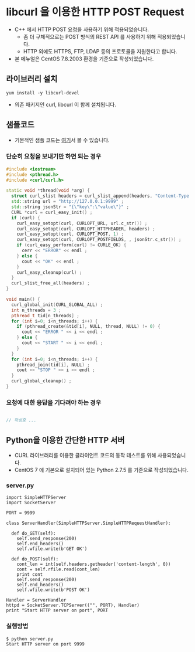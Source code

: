 # libcurl 을 이용한 HTTP POST Request
- C++ 에서 HTTP POST 요청을 사용하기 위해 적용되었습니다.
  - 좀 더 구체적으로는 POST 방식의 REST API 를 사용하기 위해 적용되었습니다.
  - HTTP 외에도 HTTPS, FTP, LDAP 등의 프로토콜을 지원한다고 합니다.
- 본 메뉴얼은 CentOS 7.8.2003 환경을 기준으로 작성되었습니다.



## 라이브러리 설치
```
yum install -y libcurl-devel
```
- 의존 패키지인 curl, libcurl 이 함께 설치됩니다.



## 샘플코드
- 기본적인 샘플 코드는 [여기](https://curl.se/libcurl/c/example.html)서 볼 수 있습니다.



### 단순히 요청을 보내기만 하면 되는 경우
```cpp
#include <iostream>
#include <pthread.h>
#include <curl/curl.h>

static void *thread(void *arg) {
  struct curl_slist headers = curl_slist_append(headers, "Content-Type: application/json") ;
  std::string url = "http://127.0.0.1:9999" ;
  std::string jsonStr = "{\"key\":\"value\"}" ;
  CURL *curl = curl_easy_init() ;
  if (curl) {
    curl_easy_setopt(curl, CURLOPT_URL, url.c_str()) ;
    curl_easy_setopt(curl, CURLOPT_HTTPHEADER, headers) ;
    curl_easy_setopt(curl, CURLOPT_POST, 1) ;
    curl_easy_setopt(curl, CURLOPT_POSTFIELDS, , jsonStr.c_str()) ;
    if (curl_easy_perform(curl) != CURLE_OK) {
      cerr << "ERROR" << endl ;
    } else {
      cout << "OK" << endl ;
    }
    curl_easy_cleanup(curl) ;
  }
  curl_slist_free_all(headers) ;
}

void main() {
  curl_global_init(CURL_GLOBAL_ALL) ;
  int n_threads = 3 ;
  pthread_t tid[n_threads] ;
  for (int i=0; i<n_threads; i++) {
    if (pthread_create(&tid[i], NULL, thread, NULL) != 0) {
      cout << "ERROR " << i << endl ;
    } else {
      cout << "START " << i << endl ;
    }
  }
  for (int i=0; i<n_threads; i++) {
    pthread_join(tid[i], NULL) ;
    cout << "STOP " << i << endl ;
  }
  curl_global_cleanup() ;
}
```



### 요청에 대한 응답을 기다려야 하는 경우
```cpp

// 작성중 ...

```


## Python을 이용한 간단한 HTTP 서버
- CURL 라이브러리를 이용한 클라이언트 코드의 동작 테스트를 위해 사용되었습니다.
- CentOS 7 에 기본으로 설치되어 있는 Python 2.7.5 를 기준으로 작성되었습니다.

### server.py
```
import SimpleHTTPServer
import SocketServer

PORT = 9999

class ServerHandler(SimpleHTTPServer.SimpleHTTPRequestHandler):

  def do_GET(self):
    self.send_response(200)
    self.end_headers()
    self.wfile.write(b'GET OK')

  def do_POST(self):
    cont_len = int(self.headers.getheader('content-length', 0))
    cont = self.rfile.read(cont_len)
    print cont
    self.send_response(200)
    self.end_headers()
    self.wfile.write(b'POST OK')

Handler = ServerHandler
httpd = SocketServer.TCPServer(("", PORT), Handler)
print "Start HTTP server on port", PORT
```

### 실행방법
```
$ python server.py
Start HTTP server on port 9999
```
